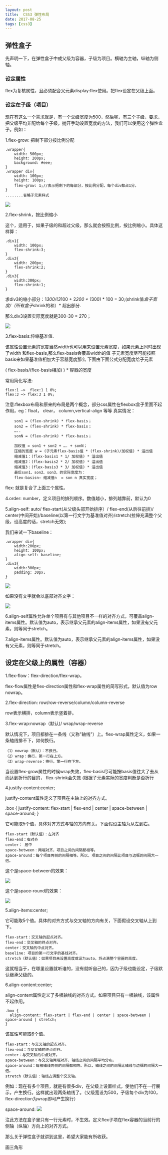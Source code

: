 ```yaml
---
layout: post
title:  CSS3 弹性布局
date: 2017-08-25
tags: [css3]
---
```


## 弹性盒子

先声明一下，在弹性盒子中成父级为容器，子级为项目。横轴为主轴，纵轴为侧轴。

### 设定属性

flex为复核属性，且必须配合父元素display:flex使用。把flex设定在父级上面。

### 设定在子级（项目）

现在有这么一个需求就是，有一个父级宽度为500，然后呢，有三个子级，要求，把父级平均非配给每个子级，抛开手动设置宽度的方法，我们可以使用这个弹性盒子。例如：

1.flex-grow: 把剩下部分按比例分配

	.wrapper{
		width: 500px;
		height: 200px;
		background: #eee;
	}
	.wrapper div{
		width: 100px;
		height: 100px;
		flex-grow: 1;//表示把剩下的每部分，按比例分配，每个div都占1分。
	}
	........省略子元素样式

<img src="http://outu8mec9.bkt.clouddn.com/css22.PNG">

2.flex-shrink，按比例缩小

这个，适用于，如果子级的和超过父级，那么就会按照比例，按比例缩小。具体这样算：

	.div1{
		width: 100px;
		flex-shrink:3;
	}
	.div2{
		width: 200px;
		flex-shrink:2;
	}
	.div3{
		width:300px;
		flex-shrink:1;
	}

求div3的缩小部分：1*300/(3*100 + 2*200 + 1*300) * 100 = 30;(shrink值*盒子宽度/（所有盒子*shrink的和）* 超出部分.

那么div3设置实际宽度就是300-30 = 270；

<img src="http://outu8mec9.bkt.clouddn.com/css23.PNG">

3.flex-basis:伸缩基准值.

该属性设置元素的宽度当然width也可以用来设置元素宽度，如果元素上同时出现了width 和flex-basis,那么flex-basis会覆盖width的值
子元素宽度尽可能按照basis来如果基准值相加大于容器宽度那么 下面由下面公式分配宽度给子元素

( flex-basis/(flex-basis相加) ) * 容器的宽度

常用简化写法:

	flex:1 —>  flex:1 1 0%;
	flex:3 —> flex:3 1 0%;

注意:flexbox布局和原来的布局是两个概念，部分css属性在flexbox盒子里面不起作用，eg：float， clear， column,vertical-align 等等
真实情况：

		son1 = (flex-shrink) * flex-basis；
		son2 = (flex-shrink) * flex-basis；
		…..
		sonN = (flex-shrink) * flex-basis；
		
		加权值 = son1 + son2 + …. + sonN；
		压缩的宽度 w = (子元素flex-basis值 * (flex-shrink)/加权值) * 溢出值
		缩减值1：(flex-basis1 * 1/ 加权值) * 溢出值
		缩减值2：(flex-basis2 * 2/ 加权值) * 溢出值
		缩减值3：(flex-basis3 * 3/ 加权值) * 溢出值
		最后son1、son2、son3，的实际宽度为：
		flex-basisn– 缩减值n  = son n 真实宽度；

flex: 就是复合了上面三个属性。

4.order: number，定义项目的排列顺序。数值越小，排列越靠前，默认为0

5.align-self: auto/ flex-start(从父级头部开始排序）/ flex-end(从后往前排)/ center(中间开始)/baseline(以第一行文字为基准值对齐)/stretch(拉伸充满整个父级，设高度的话，stretch无效);

我们来试一下baseline：
	
	.wrapper div{
		width:200px;
		height: 100px;
		align-self: baseline;
	}
	.div3{
		width:300px;
		padding: 30px;
	}

<img src="http://outu8mec9.bkt.clouddn.com/css35.PNG"> 

如果没有文字就会以底部对齐文字：

<img src="http://outu8mec9.bkt.clouddn.com/css25.PNG">

6.align-self属性允许单个项目有与其他项目不一样的对齐方式，可覆盖align-items属性。默认值为auto，表示继承父元素的align-items属性，如果没有父元素，则等同于stretch。

7.align-items属性。默认值为auto，表示继承父元素的align-items属性，如果没有父元素，则等同于stretch。


## 设定在父级上的属性（容器）

1.flex-flow：flex-direction/flex-wrap，

flex-flow属性是flex-direction属性和flex-wrap属性的简写形式，默认值为row nowrap。

2.flex-direction: row/row-reverse/column/column-reverse

row表示横排，column表示竖着排。

3.flex-wrap:nowrap（默认)/ wrap/wrap-reverse 

默认情况下，项目都排在一条线（又称"轴线"）上。flex-wrap属性定义，如果一条轴线排不下，如何换行。

	（1）nowrap（默认）：不换行。
	（2）wrap：换行，第一行在上方。
	（3）wrap-reverse：换行，第一行在下方。
	
当设置flex-grow属性的时候wrap失效，flex-basis尽可能按basis值往大了去从而达到折行的目的， flex-shrink会失效 (根据子元素实际的宽度判断是否折行

4.justify-content:center;

justify-content属性定义了项目在主轴上的对齐方式。

  .box {
    justify-content: flex-start | flex-end | center | space-between | space-around;
  }

它可能取5个值，具体对齐方式与轴的方向有关。下面假设主轴为从左到右。

	flex-start（默认值）：左对齐
	flex-end：右对齐
	center： 居中
	space-between：两端对齐，项目之间的间隔都相等。
	space-around：每个项目两侧的间隔相等。所以，项目之间的间隔比项目与边框的间隔大一倍。

这个是space-between的效果：
	
<img src="http://outu8mec9.bkt.clouddn.com/css34.PNG">

这个是space-round的效果：

<img src="http://outu8mec9.bkt.clouddn.com/css33.PNG">

5.align-items:center;

它可能取5个值。具体的对齐方式与交叉轴的方向有关，下面假设交叉轴从上到下。

	flex-start：交叉轴的起点对齐。
	flex-end：交叉轴的终点对齐。
	center：交叉轴的中点对齐。
	baseline: 项目的第一行文字的基线对齐。
	stretch（默认值）：如果项目未设置高度或设为auto，将占满整个容器的高度。

这就相当于，在哪里设置就听谁的，没有就听自己的，因为子级也能设定，子级默认继承父级的。

6.align-content:center;

align-content属性定义了多根轴线的对齐方式。如果项目只有一根轴线，该属性不起作用。

	.box {
	  align-content: flex-start | flex-end | center | space-between | space-around | stretch;
	}
	
该属性可能取6个值。

	flex-start：与交叉轴的起点对齐。
	flex-end：与交叉轴的终点对齐。
	center：与交叉轴的中点对齐。
	space-between：与交叉轴两端对齐，轴线之间的间隔平均分布。
	space-around：每根轴线两侧的间隔都相等。所以，轴线之间的间隔比轴线与边框的间隔大一倍。
	stretch（默认值）：轴线占满整个交叉轴。

例如：现在有多个项目，就是有很多div，在父级上设置样式，使他们不在一行展示，产生换行。这样就出现两条轴线了。（父级宽设为500，子级每个div为100，flex-direction为wrap即可产生换行）

space-around:
<img src="http://outu8mec9.bkt.clouddn.com/css32.PNG">

注此方法在盒子里只有一行元素时，不生效。定义flex子项在flex容器的当前行的侧轴（纵轴）方向上的对齐方式。




那么关于弹性盒子就讲到这里，希望大家能有所收获。

画三角形

